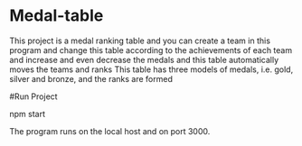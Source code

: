 # Medal-table
This project is a medal ranking table and you can create a team in this program and change this table according to the achievements of each team and increase and even decrease the medals and this table automatically moves the teams and ranks This table has three models of medals, i.e. gold, silver and bronze, and the ranks are formed 

#Run Project

npm start

The program runs on the local host and on port 3000.


